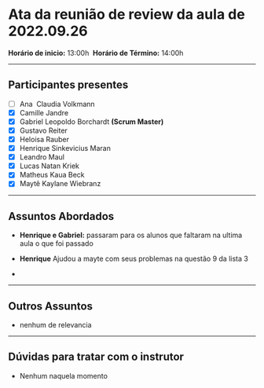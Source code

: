 # Ata da reunião de review da aula de 2022.09.26
**Horário de inicio:** 13:00h  **Horário de Término:** 14:00h

---

## Participantes presentes
- [ ] Ana  Claudia Volkmann
- [x] Camille Jandre
- [x] Gabriel Leopoldo Borchardt **(Scrum Master)**
- [x] Gustavo Reiter
- [x] Heloisa Rauber
- [x] Henrique Sinkevicius Maran 
- [x] Leandro Maul 
- [x] Lucas Natan Kriek 
- [x] Matheus Kaua Beck
- [x] Maytê Kaylane Wiebranz

---

## Assuntos Abordados

- **Henrique e Gabriel:** passaram para os alunos que faltaram na ultima aula o que foi passado

- **Henrique** Ajudou a mayte com seus problemas na questão 9 da lista 3

- 
---

## Outros Assuntos 
- nenhum de relevancia

---

## Dúvidas para tratar com o instrutor
- Nenhum naquela momento